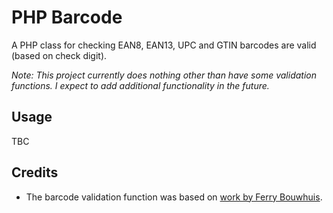 # PHP Barcode
A PHP class for checking EAN8, EAN13, UPC and GTIN barcodes are valid (based on check digit).

_Note: This project currently does nothing other than have some validation functions. I expect to add additional functionality in the future._

## Usage
TBC

## Credits
* The barcode validation function was based on [work by Ferry Bouwhuis](http://www.phpclasses.org/package/8560-PHP-Detect-type-and-check-EAN-and-UPC-barcodes.html).
